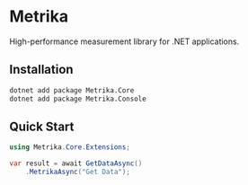 
# Metrika

High-performance measurement library for .NET applications.

## Installation
```bash
dotnet add package Metrika.Core
dotnet add package Metrika.Console
```

## Quick Start
```csharp
using Metrika.Core.Extensions;

var result = await GetDataAsync()
    .MetrikaAsync("Get Data");
```
